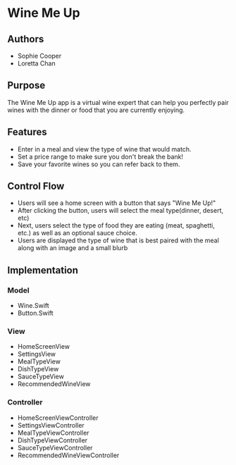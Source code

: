 # Wine Me Up
## Authors
* Sophie Cooper
* Loretta Chan

## Purpose

The Wine Me Up app is a virtual wine expert that can help you perfectly pair   
wines with the dinner or food that you are currently enjoying. 

## Features
* Enter in a meal and view the type of wine that would match.
* Set a price range to make sure you don't break the bank!
* Save your favorite wines so you can refer back to them.

## Control Flow
* Users will see a home screen with a button that says "Wine Me Up!"
* After clicking the button, users will select the meal type(dinner, desert, etc)
* Next, users select the type of food they are eating (meat, spaghetti, etc.)
  as well as an optional sauce choice.
* Users are displayed the type of wine that is best paired with the meal  
  along with an image and a small blurb

## Implementation
### Model
* Wine.Swift
* Button.Swift

### View
* HomeScreenView
* SettingsView
* MealTypeView
* DishTypeView
* SauceTypeView
* RecommendedWineView

### Controller
* HomeScreenViewController
* SettingsViewController
* MealTypeViewController
* DishTypeViewController
* SauceTypeViewController
* RecommendedWineViewController
